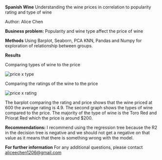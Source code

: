 **Spanish Wine**
Understanding the wine prices in correlation to popularity rating and type of wine

Author: Alice Chen

**Business problem:**
Popularity and wine type affect the price of wine


**Methods**
Using Barplot, Seaborn, PCA KNN, Pandas and Numpy for exploration of relationship between groups.

**Results**

Comparing types of wine to the price

![price x type](https://user-images.githubusercontent.com/110635256/197063219-c58b91af-18ef-45fb-b35f-66740b29fc29.png)


Comparing the ratings of the wine to the price

![price x rating](https://user-images.githubusercontent.com/110635256/197063358-be5357c4-3b6c-4911-8237-594ebd52c73e.png)


The barplot comparing the rating and price shows that the wine priced at 600 the average rating is 4.9. The second graph shows the types of wine compared to the price. The majority of the type of wine is the Toro Red and Priorat Red which the price is around $200.


**Recommendations:**
I recommend using the regression tree because the R2 in the decision tree is negative and we should not get a negative on that value as it means that there is something wrong with the model.

**For further information**
For any additional questions, please contact aliceechen1206@gmail.com

